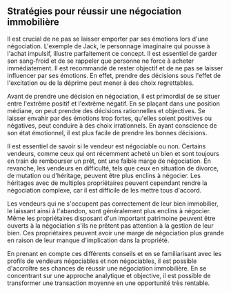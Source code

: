 ## Stratégies pour réussir une négociation immobilière

Il est crucial de ne pas se laisser emporter par ses émotions lors d'une négociation. L'exemple de Jack, le personnage imaginaire qui pousse à l'achat impulsif, illustre parfaitement ce concept. Il est essentiel de garder son sang-froid et de se rappeler que personne ne force à acheter immédiatement. Il est recommandé de rester objectif et de ne pas se laisser influencer par ses émotions. En effet, prendre des décisions sous l'effet de l'excitation ou de la déprime peut mener à des choix regrettables.

Avant de prendre une décision en négociation, il est primordial de se situer entre l'extrême positif et l'extrême négatif. En se plaçant dans une position médiane, on peut prendre des décisions rationnelles et objectives. Se laisser envahir par des émotions trop fortes, qu'elles soient positives ou négatives, peut conduire à des choix irrationnels. En ayant conscience de son état émotionnel, il est plus facile de prendre les bonnes décisions.

Il est essentiel de savoir si le vendeur est négociable ou non. Certains vendeurs, comme ceux qui ont récemment acheté un bien et sont toujours en train de rembourser un prêt, ont une faible marge de négociation. En revanche, les vendeurs en difficulté, tels que ceux en situation de divorce, de mutation ou d'héritage, peuvent être plus enclins à négocier. Les héritages avec de multiples propriétaires peuvent cependant rendre la négociation complexe, car il est difficile de les mettre tous d'accord.

Les vendeurs qui ne s'occupent pas correctement de leur bien immobilier, le laissant ainsi à l'abandon, sont généralement plus enclins à négocier. Même les propriétaires disposant d'un important patrimoine peuvent être ouverts à la négociation s'ils ne prêtent pas attention à la gestion de leur bien. Ces propriétaires peuvent avoir une marge de négociation plus grande en raison de leur manque d'implication dans la propriété. 

En prenant en compte ces différents conseils et en se familiarisant avec les profils de vendeurs négociables et non négociables, il est possible d'accroître ses chances de réussir une négociation immobilière. En se concentrant sur une approche analytique et objective, il est possible de transformer une transaction moyenne en une opportunité très rentable.